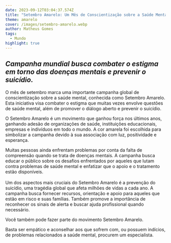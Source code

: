```yaml
---
date: 2023-09-12T03:04:37.574Z
title: "Setembro Amarelo: Um Mês de Conscientização sobre a Saúde Mental"
theme: amarelo
cover: /images/setembro-amarelo.webp
author: Matheus Gomes
tags:
  - Mundo
highlight: true
---
```

## *Campanha mundial busca combater o estigma em torno das doenças mentais e prevenir o suicídio.*

O mês de setembro marca uma importante campanha global de conscientização sobre a saúde mental, conhecida como Setembro Amarelo. Esta iniciativa visa combater o estigma que muitas vezes envolve questões de saúde mental, além de promover o diálogo aberto e prevenir o suicídio.

O Setembro Amarelo é um movimento que ganhou força nos últimos anos, ganhando adesão de organizações de saúde, instituições educacionais, empresas e indivíduos em todo o mundo. A cor amarela foi escolhida para simbolizar a campanha devido à sua associação com luz, positividade e esperança.

Muitas pessoas ainda enfrentam problemas por conta da falta de compreensão quando se trata de doenças mentais. A campanha busca educar o público sobre os desafios enfrentados por aqueles que lutam contra problemas de saúde mental e enfatizar que o apoio e o tratamento estão disponíveis.\
\
Um dos aspectos mais cruciais do Setembro Amarelo é a prevenção do suicídio, uma tragédia global que afeta milhões de vidas a cada ano. A campanha busca fornecer recursos, orientação e apoio para aqueles que estão em risco e suas famílias. Também promove a importância de reconhecer os sinais de alerta e buscar ajuda profissional quando necessário.

Você também pode fazer parte do movimento Setembro Amarelo.

Basta ser empático e aconselhar aos que sofrem com, ou possuem indícios, de problemas relacionados a saúde mental, procurem um especialista.